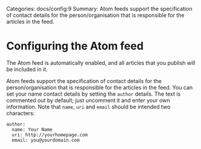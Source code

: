 Categories: docs/config:9
Summary: Atom feeds support the specification of contact details for the person/organisation that is responsible for the articles in the feed.

# Configuring the Atom feed

The Atom feed is automatically enabled, and all articles that you
publish will be included in it.

Atom feeds support the specification of contact details for the
person/organisation that is responsible for the articles in the feed.
You can set your name contact details by setting the `author` details.
The text is commented out by default; just uncomment it and enter your
own information. Note that `name`, `uri` and `email` should be intended
two characters:

    author:
      name: Your Name
      uri: http://yourhomepage.com
      email: you@yourdomain.com


